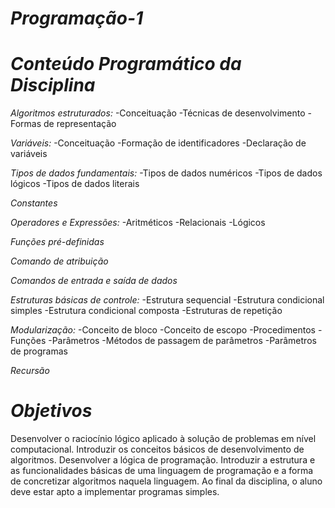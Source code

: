 # *Programação-1*

# *Conteúdo Programático da Disciplina* 
 
*Algoritmos estruturados:* 
-Conceituação
-Técnicas de desenvolvimento
-Formas de representação

*Variáveis:* 
-Conceituação
-Formação de identificadores
-Declaração de variáveis

*Tipos de dados fundamentais:* 
-Tipos de dados numéricos
-Tipos de dados lógicos
-Tipos de dados literais

*Constantes*

*Operadores e Expressões:* 
-Aritméticos
-Relacionais
-Lógicos

*Funções pré-definidas*

*Comando de atribuição*

*Comandos de entrada e saída de dados*

*Estruturas básicas de controle:* 
-Estrutura sequencial
-Estrutura condicional simples
-Estrutura condicional composta
-Estruturas de repetição

*Modularização:* 
-Conceito de bloco
-Conceito de escopo
-Procedimentos
-Funções
-Parâmetros
-Métodos de passagem de parâmetros
-Parâmetros de programas

*Recursão*

# *Objetivos*
Desenvolver o raciocínio lógico aplicado à solução de problemas em nível computacional.
Introduzir os conceitos básicos de desenvolvimento de algoritmos. 
Desenvolver a lógica de programação. Introduzir a estrutura e as funcionalidades básicas de uma linguagem de programação e a forma de concretizar algoritmos naquela linguagem.
Ao final da disciplina, o aluno deve estar apto a implementar programas simples.
